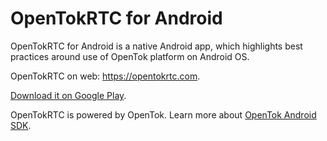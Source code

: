 OpenTokRTC for Android
==================

OpenTokRTC for Android is a native Android app, which highlights best practices around use of OpenTok platform on Android OS.

OpenTokRTC on web: https://opentokrtc.com.

[Download it on Google Play](https://play.google.com/store/apps/details?id=com.tokbox.android.opentokrtc).

OpenTokRTC is powered by OpenTok. Learn more about [OpenTok Android SDK](http://tokbox.com/opentok/libraries/client/android/).
